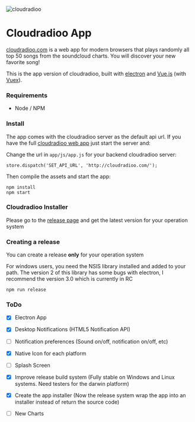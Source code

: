 ![cloudradioo](https://i.imgsafe.org/afc8537f2e.png)

Cloudradioo App
===============

[cloudradioo.com](http://cloudradioo.com) is a web app for modern browsers that plays randomly all top 50 songs from the soundcloud charts. You will discover your new favorite song!

This is the app version of cloudradioo, built with [electron](http://electron.atom.io/) and [Vue.js](http://vuejs.org) (with [Vuex](https://github.com/vuejs/vuex)).

### Requirements
* Node / NPM

### Install

The app comes with the cloudradioo server as the default api url. If you have the full [cloudradioo web app](https://github.com/devfake/cloudradioo) just start the server and:

Change the url in `app/js/app.js` for your backend cloudradioo server:

```
store.dispatch('SET_API_URL', 'http://cloudradioo.com/');
```

Then compile the assets and start the app:

```
npm install
npm start
```

### Cloudradioo Installer

Please go to the [release page](https://github.com/devfake/cloudradioo-app/releases) and get the latest version for your operation system

### Creating a release

You can create a release **only** for your operation system

For windows users, you need the NSIS library installed and added to your path. The version 2 of this library has some bugs with electron, I recommend the version 3.0 which is currently in RC

```
npm run release
```

### ToDo

- [x] Electron App
- [x] Desktop Notifications (HTML5 Notification API)
- [ ] Notification preferences (Sound on/off, notification on/off, etc)
- [x] Native Icon for each platform
- [ ] Splash Screen
- [x] Improve release build system (Fully stable on Windows and Linux systems. Need testers for the darwin platform)
- [x] Create the app installer (Now the release system wrap the app into an installer instead of return the source code)
- [ ] New Charts




